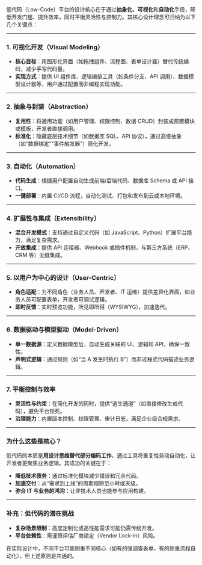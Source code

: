 低代码（Low-Code）平台的设计核心在于通过**抽象化、可视化**和**自动化**手段，降低开发门槛、提升效率，同时平衡灵活性与控制力。其核心设计理念可归纳为以下几个关键点：

---

### 1. **可视化开发（Visual Modeling）**

- **核心目标**：用图形化界面（如拖拽组件、流程图、表单设计器）替代传统编码，减少手写代码量。
- **实现方式**：提供 UI 组件库、逻辑编排工具（如条件分支、API 调用）、数据模型设计器等，用户通过配置而非编程实现功能。

---

### 2. **抽象与封装（Abstraction）**

- **复用性**：将通用功能（如用户管理、权限控制、数据 CRUD）封装成预置模块或模板，开发者直接调用。
- **标准化**：隐藏底层技术细节（如数据库 SQL、API 协议），通过高级抽象（如“数据绑定”“事件触发器”）简化开发。

---

### 3. **自动化（Automation）**

- **代码生成**：根据用户配置自动生成前端/后端代码、数据库 Schema 或 API 接口。
- **一键部署**：内置 CI/CD 流程，自动化测试、打包和发布到云或本地环境。

---

### 4. **扩展性与集成（Extensibility）**

- **混合开发模式**：支持通过自定义代码（如 JavaScript、Python）扩展平台能力，满足复杂需求。
- **开放集成**：提供 API 连接器、Webhook 或插件机制，与第三方系统（ERP、CRM 等）无缝集成。

---

### 5. **以用户为中心的设计（User-Centric）**

- **角色适配**：为不同角色（业务人员、开发者、IT 运维）提供差异化界面，如业务人员可配置表单，开发者可调试逻辑。
- **即时反馈**：实时预览功能，所见即所得（WYSIWYG），加速迭代。

---

### 6. **数据驱动与模型驱动（Model-Driven）**

- **单一数据源**：定义数据模型后，自动生成关联的 UI、逻辑和 API，确保一致性。
- **声明式逻辑**：通过规则（如“当 A 发生时执行 B”）而非过程式代码描述业务逻辑。

---

### 7. **平衡控制与效率**

- **灵活性与约束**：在简化开发的同时，提供“逃生通道”（如直接修改生成代码），避免平台锁死。
- **治理能力**：内置版本控制、权限管理、审计日志，满足企业级合规需求。

---

### **为什么这些是核心？**

低代码的本质是**用设计思维替代部分编码工作**，通过工具将重复性劳动自动化，让开发者更聚焦业务逻辑。其成功的关键在于：

- **降低技术债务**：通过标准化模块减少错误和冗余代码。
- **加速交付**：从“需求到上线”的周期缩短至小时或天级。
- **弥合 IT 与业务的鸿沟**：让非技术人员也能参与应用构建。

---

### 补充：低代码的潜在挑战

- **复杂场景限制**：高度定制化或高性能需求可能仍需传统开发。
- **平台依赖性**：需谨慎评估厂商锁定（Vendor Lock-in）风险。

在实际设计中，不同平台可能侧重不同核心（如有的强调查表单，有的侧重流程自动化），但上述原则是共通的。
